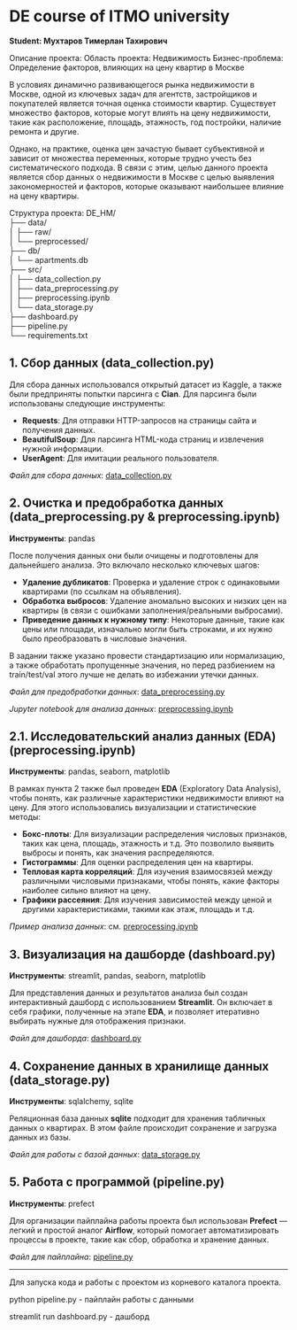 # DE course of ITMO university
**Student: Мухтаров Тимерлан Тахирович**

Описание проекта: 
Область проекта: Недвижимость
Бизнес-проблема: Определение факторов, влияющих на цену квартир в Москве

В условиях динамично развивающегося рынка недвижимости в Москве, одной из ключевых задач для агентств, застройщиков и покупателей является точная оценка стоимости квартир. Существует множество факторов, которые могут влиять на цену недвижимости, такие как расположение, площадь, этажность, год постройки, наличие ремонта и другие.

Однако, на практике, оценка цен зачастую бывает субъективной и зависит от множества переменных, которые трудно учесть без систематического подхода. В связи с этим, целью данного проекта является сбор данных о недвижимости в Москве с целью выявления закономерностей и факторов, которые оказывают наибольшее влияние на цену квартиры.

Структура проекта:
  DE_HM/  
├── data/  
│   ├── raw/  
│   └── preprocessed/  
├── db/  
│   └── apartments.db  
├── src/  
│   ├── data_collection.py  
│   ├── data_preprocessing.py  
│   ├── preprocessing.ipynb  
│   └── data_storage.py  
├── dashboard.py  
├── pipeline.py  
└── requirements.txt  



## 1. Сбор данных (data_collection.py)
Для сбора данных использовался открытый датасет из Kaggle, а также были предприняты попытки парсинга с **Cian**.
Для парсинга были использованы следующие инструменты:
- **Requests**: Для отправки HTTP-запросов на страницы сайта и получения данных.
- **BeautifulSoup**: Для парсинга HTML-кода страниц и извлечения нужной информации.
- **UserAgent**: Для имитации реального пользователя.

*Файл для сбора данных*: [data_collection.py](./src/data_collection.py)

## 2. Очистка и предобработка данных (data_preprocessing.py & preprocessing.ipynb)
**Инструменты**: pandas

После получения данных они были очищены и подготовлены для дальнейшего анализа. Это включало несколько ключевых шагов:
- **Удаление дубликатов**: Проверка и удаление строк с одинаковыми квартирами (по ссылкам на объявления).
- **Обработка выбросов**: Удаление аномально высоких и низких цен на квартиры (в связи с ошибками заполнения/реальными выбросами).
- **Приведение данных к нужному типу**: Некоторые данные, такие как цены или площади, изначально могли быть строками, и их нужно было преобразовать в числовые значения.

В задании также указано провести стандартизацию или нормализацию, а также обработать пропущенные значения, но перед разбиением на train/test/val этого лучше не делать во избежании утечки данных.

*Файл для предобработки данных*: [data_preprocessing.py](./src/data_preprocessing.py)

*Jupyter notebook для анализа данных*: [preprocessing.ipynb](./src/preprocessing.ipynb)

## 2.1. Исследовательский анализ данных (EDA) (preprocessing.ipynb)
**Инструменты**: pandas, seaborn, matplotlib

В рамках пункта 2 также был проведен **EDA** (Exploratory Data Analysis), чтобы понять, как различные характеристики недвижимости влияют на цену. Для этого использовались визуализации и статистические методы:
- **Бокс-плоты**: Для визуализации распределения числовых признаков, таких как цена, площадь, этажность и т.д. Это позволило выявить выбросы и понять, как значения распределяются.
- **Гистограммы**: Для оценки распределения цен на квартиры.
- **Тепловая карта корреляций**: Для изучения взаимосвязей между различными числовыми признаками, чтобы понять, какие факторы наиболее сильно влияют на цену.
- **Графики рассеяния**: Для изучения зависимостей между ценой и другими характеристиками, такими как этаж, площадь и т.д.

*Пример анализа данных*: см. [preprocessing.ipynb](./src/preprocessing.ipynb)

## 3. Визуализация на дашборде (dashboard.py)
**Инструменты**: streamlit, pandas, seaborn, matplotlib

Для представления данных и результатов анализа был создан интерактивный дашборд с использованием **Streamlit**. Он включает в себя графики, полученные на этапе **EDA**, и позволяет итеративно выбирать нужные для отображения признаки.

*Файл для дашборда*: [dashboard.py](./dashboard.py)

## 4. Сохранение данных в хранилище данных (data_storage.py)
**Инструменты**: sqlalchemy, sqlite

Реляционная база данных **sqlite** подходит для хранения табличных данных о квартирах. В этом файле происходит сохранение и загрузка данных из базы.

*Файл для работы с базой данных*: [data_storage.py](./src/data_storage.py)

## 5. Работа с программой (pipeline.py)
**Инструменты**: prefect

Для организации пайплайна работы проекта был использован **Prefect** — легкий и простой аналог **Airflow**, который помогает автоматизировать процессы в проекте, такие как сбор, обработка и хранение данных.

*Файл для пайплайна*: [pipeline.py](./pipeline.py)

---

Для запуска кода и работы с проектом из корневого каталога проекта.

python pipeline.py - пайплайн работы с данными

streamlit run dashboard.py - дашборд
